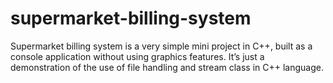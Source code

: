 # supermarket-billing-system
Supermarket billing system is a very simple mini project in C++, built as a console application without using graphics features. It’s just a demonstration of the use of file handling and stream class in C++ language.
